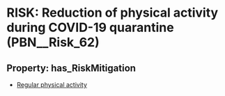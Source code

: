 # RISK: __Reduction of physical activity during COVID-19 quarantine__ (PBN__Risk_62)

## Property: has_RiskMitigation

* [Regular physical activity](PBN__RiskMitigation_73)

